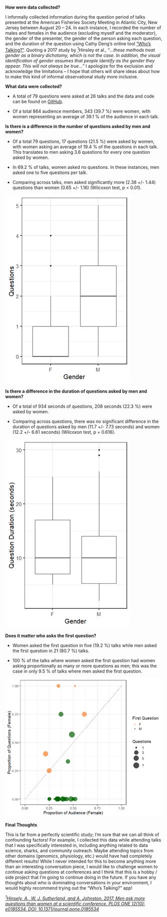 **How were data collected?**

I informally collected information during the question period of talks presented at the American Fisheries Society Meeting in 
Atlantic City, New Jersey between August 20 – 24. In each instance, I recorded the number of males and females in the 
audience (excluding myself and the moderator), the gender of the presenter, the gender of the person asking each question, 
and the duration of the question using Cathy Deng’s online tool [“Who’s Talking?”](www.arementalkingtoomuch.com). 
Quoting a 2017 study by [<sup>1</sup>](http://journals.plos.org/plosone/article?id=10.1371/journal.pone.0185534)Hinsley et al., 
“*…these methods treat gender as a binary dichotomy, which is not the case. In addition, the visual identification of gender assumes that
people identify as the gender they appear. This will not always be true…*” I apologize for the exclusion and acknowledge the limitations – 
I hope that others will share ideas about how to make this kind of informal observational study more inclusive.

**What data were collected?**

- A total of 79 questions were asked at 26 talks and the data and code can be found on [GitHub](https://github.com/DanielleQuinn/blog-posts/upload/gh-pages/afs148).

- Of a total 864 audience members, 343 (39.7 %) were women, with women representing an average of 39.1 % of the audience in each talk.

**Is there is a difference in the number of questions asked by men and women?**

- Of a total 79 questions, 17 questions (21.5 %) were asked by women, with women asking an average of 19.4 % of the questions in
each talk. This translates to men asking 3.6 questions for every one question asked by women.

- In 69.2 % of talks, women asked no questions. In these instances, men asked one to five questions per talk.

- Comparing across talks, men asked significantly more (2.38 +/- 1.44) questions than women (0.65 +/- 1.16) (Wilcoxon test,
p < 0.01).

![](https://github.com/DanielleQuinn/blog-posts/blob/gh-pages/afs148/afs-plot1.png)

**Is there a difference in the duration of questions asked by men and women?**

- Of a total of 934 seconds of questions, 208 seconds (22.3 %) were asked by women.

- Comparing across questions, there was no significant difference in the duration of questions asked by men (11.7 +/- 7.73 seconds) 
and women (12.2 +/- 6.61 seconds) (Wilcoxon test, p = 0.616).

![](https://github.com/DanielleQuinn/blog-posts/blob/gh-pages/afs148/afs-plot2.png)

**Does it matter who asks the first question?**

- Women asked the first question in five (19.2 %) talks while men asked the first question in 21 (80.7 %) talks. 

- 100 % of the talks where women asked the first question had women asking proportionally as many or more questions as men;
this was the case in only 9.5 % of talks where men asked the first question.

![](https://github.com/DanielleQuinn/blog-posts/blob/gh-pages/afs148/afs-plot3.png)

**Final Thoughts**

This is far from a perfectly scientific study; I’m sure that we can all think of confounding factors! For example, I collected this 
data while attending talks that I was specifically interested in, including anything related to data science, sharks, and community 
outreach. Maybe attending topics from other domains (genomics, physiology, etc.) would have had completely different results! While 
I never intended for this to become anything more than an interesting conversation piece, I would like to challenge women to 
continue asking questions at conferences and I think that this is a hobby / side project that I’m going to continue doing in the 
future. If you have any thoughts about who is dominating conversations in your environment, I would highly recommend trying out the 
“Who’s Talking?” app!

[*<sup>1</sup>Hinsely, A., W. J. Sutherland, and A. Johnston. 2017. Men ask more questions than women at a scientific conference. 
PLOS ONE 12(10): e0185534. DOI: 10.1371/journal.pone.0185534*](http://journals.plos.org/plosone/article?id=10.1371/journal.pone.0185534)

